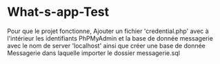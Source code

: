 # What-s-app-Test
Pour que le projet fonctionne, 
Ajouter un fichier 'credential.php' avec à l'intérieur les identifiants PhPMyAdmin et la base de donnée messagerie avec le nom de server 'localhost'
ainsi que créer une base de donnée Messagerie dans laquelle importer le dossier messagerie.sql 
